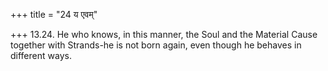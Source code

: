 +++
title = "24 य एवम्"

+++
13.24. He who knows, in this manner, the Soul and the Material Cause
together with Strands-he is not born again, even though he behaves in
different ways.
